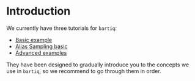 # Introduction

We currently have three tutorials for `bartiq`:

- [Basic example](01_basic_example.ipynb)
- [Alias Sampling basic](02_alias_sampling_basic.ipynb)
- [Advanced examples](03_advanced_examples.ipynb)

They have been designed to gradually introduce you to the concepts we use in `bartiq`, so we recommend to go through them in order.